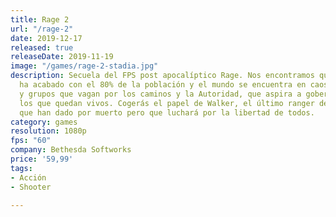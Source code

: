 ```yaml
---
title: Rage 2
url: "/rage-2"
date: 2019-12-17
released: true
releaseDate: 2019-11-19
image: "/games/rage-2-stadia.jpg"
description: Secuela del FPS post apocalíptico Rage. Nos encontramos que un asteroide
  ha acabado con el 80% de la población y el mundo se encuentra en caos entre bandas
  y grupos que vagan por los caminos y la Autoridad, que aspira a gobernar a todos
  los que quedan vivos. Cogerás el papel de Walker, el último ranger del Yermo, al
  que han dado por muerto pero que luchará por la libertad de todos.
category: games
resolution: 1080p
fps: "60"
company: Bethesda Softworks
price: '59,99'
tags:
- Acción
- Shooter

---
```

